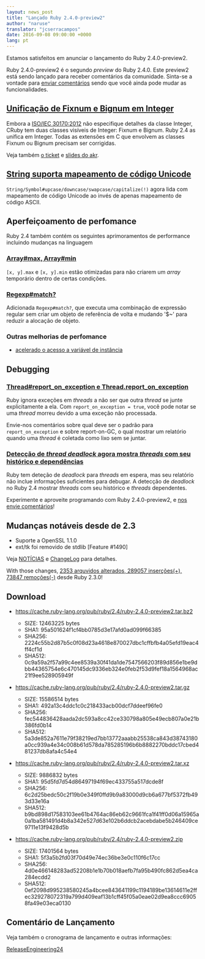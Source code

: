 ```yaml
---
layout: news_post
title: "Lançado Ruby 2.4.0-preview2"
author: "naruse"
translator: "jcserracampos"
date: 2016-09-08 09:00:00 +0000
lang: pt
---
```


Estamos satisfeitos em anunciar o lançamento do Ruby 2.4.0-preview2.

Ruby 2.4.0-preview2 é o segundo *preview* do Ruby 2.4.0.
Este preview2 está sendo lançado para receber comentários da comunidade.
Sinta-se a vontade para
[enviar comentários](https://bugs.ruby-lang.org/projects/ruby/wiki/HowToReport)
sendo que você ainda pode mudar as funcionalidades.

## [Unificação de Fixnum e Bignum em Integer](https://bugs.ruby-lang.org/issues/12005)

Embora a [ISO/IEC 30170:2012](http://www.iso.org/iso/iso_catalogue/catalogue_tc/catalogue_detail.htm?csnumber=59579)
não especifique detalhes da classe Integer,
CRuby tem duas classes visíveis de Integer: Fixnum e Bignum.
Ruby 2.4 as unifica em Integer.
Todas as extensões em C que envolvem as classes Fixnum ou Bignum precisam ser corrigidas.

Veja também [o ticket](https://bugs.ruby-lang.org/issues/12005) e [slides do akr](http://www.a-k-r.org/pub/2016-09-08-rubykaigi-unified-integer.pdf).

## [String suporta mapeamento de código Unicode](https://bugs.ruby-lang.org/issues/10085)

`String/Symbol#upcase/downcase/swapcase/capitalize(!)` agora lida
com mapeamento de código Unicode ao invés de apenas mapeamento de código ASCII.

## Aperfeiçoamento de perfomance

Ruby 2.4 também contém os seguintes aprimoramentos de performance incluindo
mudanças na linguagem

### [Array#max, Array#min](https://bugs.ruby-lang.org/issues/12172)

`[x, y].max` e `[x, y].min` estão otimizadas para não criarem um *array* temporário
dentro de certas condições.

### [Regexp#match?](https://bugs.ruby-lang.org/issues/8110)

Adicionada `Regexp#match?`, que executa uma combinação de expressão regular sem criar
um objeto de referência de volta e mudando '$~' para reduzir a alocação de objeto.

### Outras melhorias de perfomance

* [acelerado o acesso a variável de instância](https://bugs.ruby-lang.org/issues/12274)

## Debugging

### [Thread#report_on_exception e Thread.report_on_exception](https://bugs.ruby-lang.org/issues/6647)

Ruby ignora exceções em *threads* a não ser que outra *thread* se junte explicitamente a ela.
Com `report_on_exception = true`,
você pode notar se uma *thread* morreu devido a uma exceção não processada.

Envie-nos comentários sobre qual deve ser o padrão para `report_on_exception`
e sobre report-on-GC, o qual mostrar um relatório quando uma *thread* é
coletada como lixo sem se juntar.

### [Detecção de *thread deadlock* agora mostra *threads* com seu histórico e dependências](https://bugs.ruby-lang.org/issues/8214)

Ruby tem deteção de *deadlock* para *threads* em espera, mas seu relatório não
inclue informações suficientes para debugar.
A detecção de *deadlock* no Ruby 2.4 mostrar *threads* com seu histórico e
*threads* dependentes.

Experimente e aproveite programando com Ruby 2.4.0-preview2, e
[nos envie comentários](https://bugs.ruby-lang.org/projects/ruby/wiki/HowToReport)!

## Mudanças notáveis desde de 2.3

* Suporte a OpenSSL 1.1.0
* ext/tk foi removido de stdlib [Feature #1490]

Veja [NOTÍCIAS](https://github.com/ruby/ruby/blob/v2_4_0_preview1/NEWS)
e [ChangeLog](https://github.com/ruby/ruby/blob/v2_4_0_preview1/ChangeLog)
para detalhes.

With those changes,
[2353 arquvidos alterados, 289057 inserções(+), 73847 remoções(-)](https://github.com/ruby/ruby/compare/v2_3_0...v2_4_0_preview2)
desde Ruby 2.3.0!

## Download

* <https://cache.ruby-lang.org/pub/ruby/2.4/ruby-2.4.0-preview2.tar.bz2>

  * SIZE:   12463225 bytes
  * SHA1:   95a501624f1cf4bb0785d3e17afd0ad099f66385
  * SHA256: 2224c55b2d87b5c0f08d23a4618e870027dbc1cffbfb4a05efd19eac4ff4cf1d
  * SHA512: 0c9a59a2f57a99c4ee8539a30f41da1de7547566203f89d856e1be9dbb44365754e6c470145dc9336eb324e0feb2f53d9fef18a1564968ac21f9ee528905949f

* <https://cache.ruby-lang.org/pub/ruby/2.4/ruby-2.4.0-preview2.tar.gz>

  * SIZE:   15586514 bytes
  * SHA1:   492a13c4ddc1c0c218433acb00dcf7ddeef96fe0
  * SHA256: fec544836428aada2dc593a8cc42ce330798a805e49ecb807a0e21b386fd0b14
  * SHA512: 5a3de852a7611e79f38219ed7bb13772aaabb25538ca843d38743180a0cc939a4e34c008b61d578da785285196b6b8882270bddc17cbed481237db8afa4c54e4

* <https://cache.ruby-lang.org/pub/ruby/2.4/ruby-2.4.0-preview2.tar.xz>

  * SIZE:   9886832 bytes
  * SHA1:   95d5fd7d54d86497194f69ec433755a517dcde8f
  * SHA256: 6c2d25bedc50c2f19b0e349f0ffd9b9a83000d9cb6a677bf5372fb493d33e16a
  * SHA512: b9bd898d17583103ee61b4764ac86eb62c9661fca1f41ff0d06a15965a0a1ba581491d4b8a342e527d63e102b6ddcb2acebdabe5b246409ce9711e13f9428d5b

* <https://cache.ruby-lang.org/pub/ruby/2.4/ruby-2.4.0-preview2.zip>

  * SIZE:   17401564 bytes
  * SHA1:   5f3a5b2fd03f70d49e74ec36be3e0c110f6c17cc
  * SHA256: 4d0e466148283ad52208b1e1b70b018aefb7fa95b490fc862d5ea4ca284ecdd2
  * SHA512: 0ef2098d995238580245a4bcee843641199c1194189be13614611e2ffec329278072319a799d409eaf13b1cff45f05a0eae02d9ea8ccc69058fa49e03eca0130

## Comentário de Lançamento

Veja também o cronograma de lançamento e outras informações:

[ReleaseEngineering24](https://bugs.ruby-lang.org/projects/ruby-master/wiki/ReleaseEngineering24)
